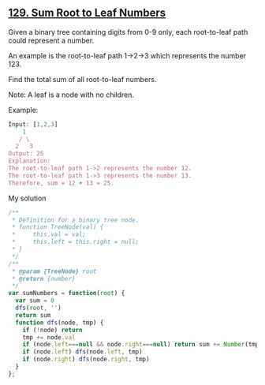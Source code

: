 ## [129. Sum Root to Leaf Numbers](https://leetcode.com/problems/sum-root-to-leaf-numbers/)
Given a binary tree containing digits from 0-9 only, each root-to-leaf path could represent a number.

An example is the root-to-leaf path 1->2->3 which represents the number 123.

Find the total sum of all root-to-leaf numbers.

Note: A leaf is a node with no children.

Example:
```js
Input: [1,2,3]
    1
   / \
  2   3
Output: 25
Explanation:
The root-to-leaf path 1->2 represents the number 12.
The root-to-leaf path 1->3 represents the number 13.
Therefore, sum = 12 + 13 = 25.
```
My solution

```js
/**
 * Definition for a binary tree node.
 * function TreeNode(val) {
 *     this.val = val;
 *     this.left = this.right = null;
 * }
 */
/**
 * @param {TreeNode} root
 * @return {number}
 */
var sumNumbers = function(root) {
  var sum = 0
  dfs(root, '')
  return sum
  function dfs(node, tmp) {
    if (!node) return
    tmp += node.val
    if (node.left===null && node.right===null) return sum += Number(tmp)
    if (node.left) dfs(node.left, tmp)
    if (node.right) dfs(node.right, tmp)
  }
};
```

